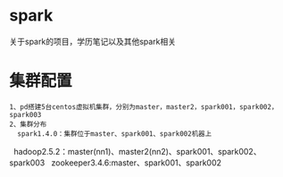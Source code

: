 # spark
关于spark的项目，学历笔记以及其他spark相关
# 集群配置
    1、pd搭建5台centos虚拟机集群，分别为master，master2，spark001，spark002，spark003
    2、集群分布
      spark1.4.0：集群位于master、spark001、spark002机器上
      hadoop2.5.2：master(nn1)、master2(nn2)、spark001、spark002、spark003
      zookeeper3.4.6:master、spark001、spark002
  
